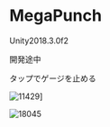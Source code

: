 # MegaPunch
Unity2018.3.0f2

開発途中

タップでゲージを止める

![11429](https://user-images.githubusercontent.com/46513096/54426012-20892b80-475a-11e9-8d6d-6e63582876c2.jpg)]

![18045](https://user-images.githubusercontent.com/46513096/54424795-10bc1800-4757-11e9-9002-d7d0945ab5a2.jpg)

